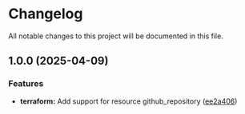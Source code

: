 # Changelog

All notable changes to this project will be documented in this file.

## 1.0.0 (2025-04-09)

### Features

* **terraform:** Add support for resource github_repository ([ee2a406](https://gitlab.com/terraform-child-modules-48151/terraform-github-repository/commit/ee2a40612878e405b2fe375a1781d4bff60933ea))
